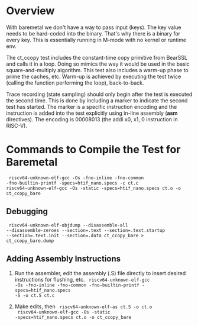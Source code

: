 
# Overview
With baremetal we don't have a way to pass input (keys). The key value needs to be hard-coded into the binary. That's why there is a binary for every key.
This is essentially running in M-mode with no kernel or runtime env.

The ct_ccopy test includes the constant-time copy primitive from BearSSL and calls it in a loop. Doing so mimics the way it would be used in the basic square-and-multiply algorithm.
This test also includes a warm-up phase to prime the caches, etc. Warm-up is achieved by executing the test twice (calling the function performing the loop), back-to-back. 

Trace recording (state sampling) should only begin after the test is executed the second time. This is done by including a marker to indicate the second test has started. The marker is a specific instruction encoding and the instruction is added into the test explicitly using in-line assembly (__asm__ directives). The encoding is 00008013 (the addi x0, x1, 0 instruction in RISC-V).


# Commands to Compile the Test for Baremetal

<code> riscv64-unknown-elf-gcc -Os -fno-inline -fno-common -fno-builtin-printf -specs=htif_nano.specs -c ct.c </code>
<code> riscv64-unknown-elf-gcc -Os -static -specs=htif_nano.specs ct.o -o ct_ccopy_bare </code>

## Debugging

<code> riscv64-unknown-elf-objdump --disassemble-all --disassemble-zeroes --section=.text --section=.text.startup --section=.text.init --section=.data ct_ccopy_bare > ct_ccopy_bare.dump </code>


## Adding Assembly Instructions

1. Run the assembler, edit the assembly (.S) file directly to insert desired instructions for flushing, etc.
<code> riscv64-unknown-elf-gcc -Os -fno-inline -fno-common -fno-builtin-printf -specs=htif_nano.specs -S -o ct.S ct.c </code>

2. Make edits, then
<code> riscv64-unknown-elf-as ct.S -o ct.o </code>
<code> riscv64-unknown-elf-gcc -Os -static -specs=htif_nano.specs ct.o -o ct_ccopy_bare </code>
